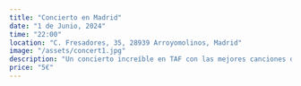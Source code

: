 ```yaml
---
title: "Concierto en Madrid"
date: "1 de Junio, 2024"
time: "22:00"
location: "C. Fresadores, 35, 28939 Arroyomolinos, Madrid"
image: "/assets/concert1.jpg"
description: "Un concierto increíble en TAF con las mejores canciones de rock clásico."
price: "5€"
---
```

